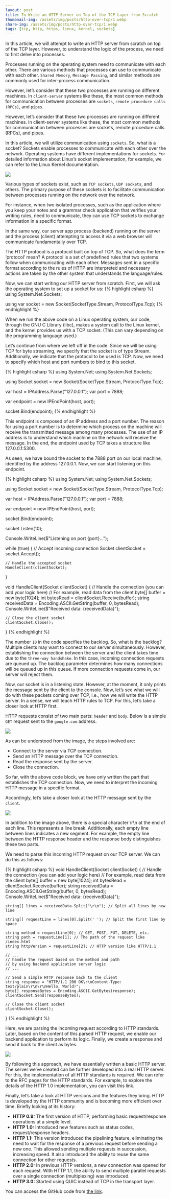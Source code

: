 ```yaml
---
layout: post
title: To Write an HTTP Server on Top of the TCP Layer from Scratch
thumbnail-img: /assets/img/posts/http-over-tcp/1.webp
share-img: /assets/img/posts/http-over-tcp/1.webp
tags: [tcp, http, https, linux, kernel, sockets]
---
```


In this article, we will attempt to write an HTTP server from scratch on top of the TCP layer. However, to understand the logic of the process, we need to first delve into processes.

Processes running on the operating system need to communicate with each other. There are various methods that processes can use to communicate with each other. `Shared Memory`, `Message Passing`, and similar methods are commonly used for inter-process communication.

However, let’s consider that these two processes are running on different machines. In `client-server` systems like these, the most common methods for communication between processes are `sockets`, `remote procedure calls (RPCs)`, and `pipes`.

However, let’s consider that these two processes are running on different machines. In client-server systems like these, the most common methods for communication between processes are sockets, remote procedure calls (RPCs), and pipes.

In this article, we will utilize communication using `sockets`. So, what is a socket? Sockets enable processes to communicate with each other over the network. Operating systems have different implementations for sockets. For detailed information about Linux’s socket implementation, for example, we can refer to the Linux Kernel documentation.

![](/assets/img/posts/http-over-tcp/1.webp)


Various types of sockets exist, such as `TCP sockets`, `UDP sockets`, and others. The primary purpose of these sockets is to facilitate communication between processes running on the network over the network.

For instance, when two isolated processes, such as the application where you keep your notes and a grammar check application that verifies your writing rules, need to communicate, they can use TCP sockets to exchange information in a specific format.

In the same way, our server app process (backend) running on the server and the process (client) attempting to access it via a web browser will communicate fundamentally over TCP.

The HTTP protocol is a protocol built on top of TCP. So, what does the term ‘protocol’ mean? A protocol is a set of predefined rules that two systems follow when communicating with each other. Messages sent in a specific format according to the rules of HTTP are interpreted and necessary actions are taken by the other system that understands the language/rules.

Now, we can start writing our HTTP server from scratch. First, we will ask the operating system to set up a socket for us:
{% highlight csharp %}
using System.Net.Sockets;

using var socket = new Socket(SocketType.Stream, ProtocolType.Tcp);
{% endhighlight %}

When we run the above code on a Linux operating system, our code, through the GNU C Library (libc), makes a system call to the Linux kernel, and the kernel provides us with a TCP socket. (This can vary depending on the programming language used.)

Let’s continue from where we left off in the code. Since we will be using TCP for byte streaming, we specify that the socket is of type Stream. Additionally, we indicate that the protocol to be used is TCP. Now, we need to specify which host and port numbers to bind to this socket.

{% highlight csharp %}
using System.Net;
using System.Net.Sockets;

using Socket socket = new Socket(SocketType.Stream, ProtocolType.Tcp);

var host = IPAddress.Parse("127.0.0.1");
var port = 7888;

var endpoint = new IPEndPoint(host, port);

socket.Bind(endpoint);
{% endhighlight %}

This endpoint is composed of an IP address and a port number. The reason for using a port number is to determine which process on the machine will receive the transmitted message among many processes. The use of an IP address is to understand which machine on the network will receive the message. In the end, the endpoint used by TCP takes a structure like 127.0.0.1:5300.

As seen, we have bound the socket to the 7888 port on our local machine, identified by the address 127.0.0.1. Now, we can start listening on this endpoint.

{% highlight csharp %}
using System.Net;
using System.Net.Sockets;

using Socket socket = new Socket(SocketType.Stream, ProtocolType.Tcp);

var host = IPAddress.Parse("127.0.0.1");
var port = 7888;

var endpoint = new IPEndPoint(host, port);

socket.Bind(endpoint);

socket.Listen(10);

Console.WriteLine($"Listening on port {port}...");

while (true)
{
    // Accept incoming connection
    Socket clientSocket = socket.Accept();

    // Handle the accepted socket
    HandleClient(clientSocket);
}

void HandleClient(Socket clientSocket)
{
    // Handle the connection (you can add your logic here)
    // For example, read data from the client
    byte[] buffer = new byte[1024];
    int bytesRead = clientSocket.Receive(buffer);
    string receivedData = Encoding.ASCII.GetString(buffer, 0, bytesRead);
    Console.WriteLine($"Received data: {receivedData}");

    // Close the client socket
    clientSocket.Close();
}
{% endhighlight %}

The number `10` in the code specifies the backlog. So, what is the backlog? Multiple clients may want to connect to our server simultaneously. However, establishing the connection between the server and the client takes time due to the `three-way handshake`. In this case, incoming connection requests are queued up. The backlog parameter determines how many connections will be queued up in this queue. If more connection requests come in, our server will reject them.

Now, our socket is in a listening state. However, at the moment, it only prints the message sent by the client to the console. Now, let’s see what we will do with these packets coming over TCP, i.e., how we will write the HTTP server. In a sense, we will teach HTTP rules to TCP. For this, let’s take a closer look at HTTP first.

HTTP requests consist of two main parts: `header` and `body`. Below is a simple `GET` request sent to the `google.com` address.

![](/assets/img/posts/http-over-tcp/2.webp)

As can be understood from the image, the steps involved are:

- Connect to the server via TCP connection.
- Send an HTTP message over the TCP connection.
- Read the response sent by the server.
- Close the connection.

So far, with the above code block, we have only written the part that establishes the TCP connection. Now, we need to interpret the incoming HTTP message in a specific format.

Accordingly, let’s take a closer look at the HTTP message sent by the `client`.

![](/assets/img/posts/http-over-tcp/3.webp)

In addition to the image above, there is a special character \r\n at the end of each line. This represents a line break. Additionally, each empty line between lines indicates a new segment. For example, the empty line between the HTTP response header and the response body distinguishes these two parts.

We need to parse this incoming HTTP request on our TCP server. We can do this as follows:

{% highlight csharp %}
void HandleClient(Socket clientSocket)
{
    // Handle the connection (you can add your logic here)
    // For example, read data from the client
    byte[] buffer = new byte[1024];
    int bytesRead = clientSocket.Receive(buffer);
    string receivedData = Encoding.ASCII.GetString(buffer, 0, bytesRead);
    Console.WriteLine($"Received data: {receivedData}");

    string[] lines = receivedData.Split("\r\n"); // Split all lines by new line

    string[] requestLine = lines[0].Split(' '); // Split the first line by space

    string method = requestLine[0]; // GET, POST, PUT, DELETE, etc.
    string path = requestLine[1]; // The path of the request like /index.html
    string httpVersion = requestLine[2]; // HTTP version like HTTP/1.1

    // ...
    // handle the request based on the method and path 
    // by using backend application server logic
    // ...

    // Send a simple HTTP response back to the client
    string response = "HTTP/1.1 200 OK\r\nContent-Type: text/plain\r\n\r\nHello, World!";
    byte[] responseBytes = Encoding.ASCII.GetBytes(response);
    clientSocket.Send(responseBytes);

    // Close the client socket
    clientSocket.Close();
}
{% endhighlight %}

Here, we are parsing the incoming request according to HTTP standards. Later, based on the content of this parsed HTTP request, we enable our backend application to perform its logic. Finally, we create a response and send it back to the client as bytes.

![](/assets/img/posts/http-over-tcp/4.webp)

By following this approach, we have essentially written a basic HTTP server. The server we’ve created can be further developed into a real HTTP server. For this, the implementation of all HTTP standards is required. We can refer to the RFC pages for the HTTP standards. For example, to explore the details of the HTTP 1.0 implementation, you can visit this link.

Finally, let’s take a look at HTTP versions and the features they bring. HTTP is developed by the HTTP community and is becoming more efficient over time. Briefly looking at its history:

- **HTTP 0.9:** The first version of HTTP, performing basic request/response operations at a simple level.
- **HTTP 1.0:** Introduced new features such as status codes, request/response headers.
- **HTTP 1.1:** This version introduced the pipelining feature, eliminating the need to wait for the response of a previous request before sending a new one. This allowed sending multiple requests in succession, increasing speed. It also introduced the ability to reuse the same connection for other requests.
- **HTTP 2.0:** In previous HTTP versions, a new connection was opened for each request. With HTTP 1.1, the ability to send multiple parallel requests over a single connection (multiplexing) was introduced.
- **HTTP 3.0:** Started using QUIC instead of TCP in the transport layer.

You can access the GitHub code from [the link](https://github.com/onurkanbakirci/HttpOverTCP?tab=readme-ov-file&source=post_page-----837b0355ff6a--------------------------------#how-to-send-request).
